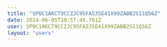 ```yaml
---
title: "SP0C1AKCT9CCZJC95FA53SE41X99ZABB2S11Q56Z"
date: 2024-06-05T10:57:45.761Z
user: SP0C1AKCT9CCZJC95FA53SE41X99ZABB2S11Q56Z
layout: "users"
---
```

    